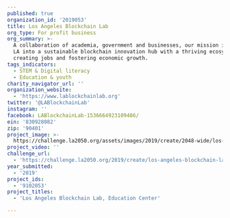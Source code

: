 ```yaml
---
published: true
organization_id: '2019053'
title: Los Angeles Blockchain Lab
org_type: For profit business
org_summary: >-
  A collaboration of academia, government and businesses, our mission is to grow
  LA into a sustainable blockchain innovation hub with a thriving ecosystem by
  creating jobs and fostering economic growth.
tags_indicators:
  - STEM & Digital literacy
  - Education & youth
charity_navigator_url: ''
organization_website:
  - 'https://www.lablockchainlab.org'
twitter: '@LABlockchainLab'
instagram: ''
facebook: LABlockchainLab-1536664923109486/
ein: '830928082'
zip: '90401'
project_image: >-
  https://challenge.la2050.org/assets/images/2019/create/2048-wide/los-angeles-blockchain-lab.jpg
project_video: ''
challenge_url:
  - 'https://challenge.la2050.org/2019/create/los-angeles-blockchain-lab/'
year_submitted:
  - '2019'
project_ids:
  - '9102053'
project_titles:
  - 'Los Angeles Blockchain Lab, Education Center'

---
```

